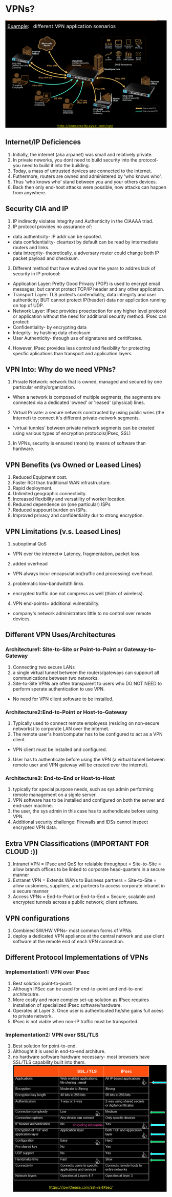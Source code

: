 # VPNs?
![](images/im1.png)

## Internet/IP Deficiences
1. Initially, the internet (aka arpanet) was small and relatively private.
2. In private neworks, you dont need to build security into the protocol- you need to build it into the building.
3. Today, a mass of untrusted devices are connected to the internet.
4. Futhermore, routers are owned and administered by 'who knows who'.
5. Thus 'who knows who' stand between you and your others devices.
6. Back then only end-host attacks were possible, now attacks can happen from anywhere.

## Security CIA and IP
1. IP indirectly violates Integrity and Authenticity in the CIAAAA triad. 
2. IP protocol provides no assurance of: 
* data authenticity- IP addr can be spoofed. 
* data confidentiality- cleartext by default can be read by intermediate routers and links.
* data intregrity- theoretically, a adversary router could change both IP packet payload and checksum.
3. Different method that have evolved over the years to addres lack of security in IP protocol:
* Application Layer: Pretty Good Privacy (PGP) is used to encrypt email messages; but cannot protect TCP/IP header and any other application.
* Transport Layer: TLS protects confendiality, data intregrity and user authenticity; BUT cannot protect IP(header) data nor application running on top of UDP.
* Network Layer: IPsec provides proectection for any higher level protocol or application without the need for additional security method. IPsec can protect:
* Confidentiality- by encrypting data
* Integrity- by hashing data checksum
* User Authenticity- through use of signatures and ceritifcates.
4. However, IPsec provides less control and flexibility for protecting specfic aplications than transport and application layers.

## VPN Into: Why do we need VPNs?
1. Private Network: network that is owned, managed and secured by one particular entity/organization. 
* When a network is composed of multiple segments, the segments are connected via a dedicated 'owned' or 'leased' (physical) lines.
2. Virtual Private: a secure network constructed by using public wries (the Internet) to connect it's different private-network segments.
* 'virtual tunnles' between private network segments can be created using various types of encryption protocols(IPsec, SSL)
3. In VPNs, security is ensured (more) by means of software than hardware.

## VPN Benefits (vs Owned or Leased Lines)
1. Reduced Equipment cost.
2. Faster ROI than traditional WAN infrastructure.
3. Rapid deployment.
4. Unlimited geographic connectivity.
5. Increased flexibility and versatility of worker location.
6. Reduced dependence on (one particular) ISPs
7. Reduced suppourt burden on ISPs.
8. Improved privacy and confidentiality dur to strong encryption.

## VPN Limitations (v.s. Leased Lines)
1. suboptimal QoS
 * VPN over the internet=> Latency, fragmentation, packet loss.
2. added overhead
 * VPN always incur encapsulation(traffic and processing) overhead.
3. problematic low-bandwitdth links
* encrypted traffic doe not compress as well (think of wireless).
4. VPN end-points= additional vulnerability.
* company's network administrators little to no control over remote devices.

## Different VPN Uses/Architectures
### Architecture1: Site-to-Site or Point-to-Point or Gateway-to-Gateway
1. Connecting two secure LANs
2. a single virtual tunnel between the routers/gateways can suppourt all communications between two networks.
3. Site-to-Site VPNs are often transparent to users who DO NOT NEED to perform sperate authentication to use VPN.
* No need for VPN client software to be installed. 

### Architecture2:End-to-Point or Host-to-Gateway
1. Typically used to connect remote employess (residing on non-secure networks) to corporate LAN over the internet.
2. The remote user's host/computer has to be configured to act as a VPN client.
* VPN client must be installed and configured.
3. User has to authenticate before using the VPN (a virtual tunnel between remote user and VPN gateway will be created over the internet).

### Architecture3: End-to-End or Host-to-Host
1. typically for special purpose needs, such as sys admin performing remote management on a signle server. 
2. VPN software has to be installed and configured on both the server and end-user machine. 
3. the user, the sys admin in this case has to authendicate before using VPN.
4. Additional security challenge: Firewalls and IDSs cannot inspect encrypted VPN data. 

## Extra VPN Classifications (IMPORTANT FOR CLOUD :))
1. Intranet VPN = IPsec and QoS for relaiable throughput = Site-to-Site = allow branch offices to be linked to corporate head-quarters in a secure manner
2. Extranet VPN = Extends WANs to Business partners = Site-to-Site = allow customers, suppliers, and partners to access corporate intranet in a secure manner
3. Access VPNs = End-to-Point or End-to-End = Secure, scalable and encrypted tunnels across a public network; client software.

## VPN configurations
1. Combined SW/HW VPNs- most common forms of VPNs.
2. deploy a dedicated VPN appliance at the central network and use client software at the remote end of each VPN connection.

## Different Protocol Implementations of VPNs
### Implementation1: VPN over IPsec
1. Best solution point-to-point.
2. Although IPSec can be used for end-to-point and end-to-end architecutre.
3. More costly and more complex set-up solution as IPsec requires installation of specialized IPsec software/hardware.
4. Operates at Layer 3. Once user is authenticated he/she gains full acess to private network. 
5. IPsec is not viable when non-IP traffic must be transported.

### Implementation2: VPN over SSL/TLS
1. Best solution for point-to-end. 
2. Althought it is used in end-to-end architure.
3. no hardware software hardware necessary- most browsers have SSL/TLS capability built into them.
![](images/im2.png)
